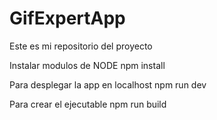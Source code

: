 # GifExpertApp


Este es mi repositorio del proyecto


Instalar modulos de NODE
npm install

Para desplegar la app en localhost
npm run dev

Para crear el ejecutable
npm run build 
